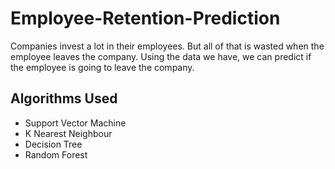 # Employee-Retention-Prediction

Companies invest a lot in their employees. But all of that is wasted when the employee leaves the company.
Using the data we have, we can predict if the employee is going to leave the company.

## Algorithms Used
* Support Vector Machine
* K Nearest Neighbour
* Decision Tree
* Random Forest
